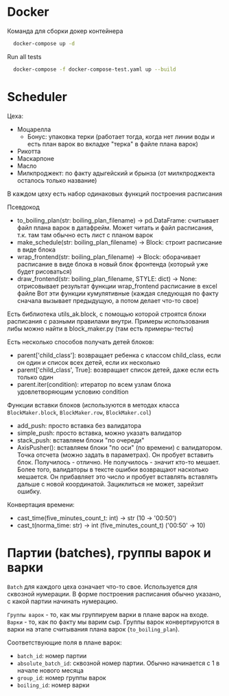 # Docker 

Команда для сборки докер контейнера
```sh
  docker-compose up -d
```

Run all tests
```sh
  docker-compose -f docker-compose-test.yaml up --build
```

# Scheduler 

Цеха: 
- Моцарелла
  - Бонус: упаковка терки (работает тогда, когда нет линии воды и есть план варок во вкладке "терка" в файле плана варок)
- Рикотта
- Маскарпоне 
- Масло
- Милкпроджект: по факту адыгейский и брынза (от милкпроджекта осталось только название)

В каждом цеху есть набор одинаковых функций построения расписания

Псевдокод
- to_boiling_plan(str: boiling_plan_filename) -> pd.DataFrame: считывает файл плана варок в датафрейм. Может читать и файл расписания, т.к. там там обычно есть лист с планом варок 
- make_schedule(str: boiling_plan_filename) -> Block: строит расписание в виде блока
- wrap_frontend(str: boiling_plan_filename) -> Block: оборачивает расписание в виде блока в новый блок фронтенда (который уже будет рисоваться)
- draw_frontend(str: boiling_plan_filename, STYLE: dict) -> None: отрисовывает результат функции wrap_frontend расписание в excel файле
Вот эти функции кумулятивные (каждая следующая по факту сначала вызывает предыдущую, а потом делает что-то свое)

Есть библиотека utils_ak.block, с помощью которой строятся блоки расписания с разными правилами внутри. Примеры использования либы можно найти в block_maker.py (там есть примеры-тесты)

Есть несколько способов получать детей блоков: 
- parent['child_class']: возвращает ребенка с классом child_class, если он один и список всех детей, если их несколько 
- parent['child_class', True]: возвращает список детей, даже если есть только один
- parent.iter(condition): итератор по всем узлам блока удовлетворяющим условию condition

Функции вставки блоков (используются в методах класса `BlockMaker.block`, `BlockMaker.row`, `BlockMaker.col`) 
- add_push: просто вставка без валидатора
- simple_push: просто вставка, можно указать валидатор
- stack_push: вставляем блоки "по очереди" 
- AxisPusher(): вставляем блоки "по оси" (по времени) с валидатором. Точка отсчета (можно задать в параметрах). Он пробует вставить блок. Получилось - отлично. Не получилось - значит кто-то мешает. Более того, валидаторы в тексте ошибки возвращают насколько мешается. Он прибавляет это число и пробует вставлять вставлять дальше с новой координатой. Зациклиться не может, зарейзит ошибку.

Конвертация времени: 
- cast_time(five_minutes_count_t: int) -> str (10 -> '00:50')
- cast_t(norma_time: str) -> int (five_minutes_count_t) ('00:50' -> 10)

# Партии (batches), группы варок и варки 

```Batch``` для каждого цеха означает что-то свое. Используется для сквозной нумерации. В форме построения расписания обычно указано, с какой партии начинать нумерацию. 

`Группы варок` - то, как мы группируем варки в плане варок на входе. 
`Варки` - то, как по факту мы варим сыр. 
Группы варок конвертируются в варки на этапе считывания плана варок (`to_boiling_plan`).

Соответствующие поля в плане варок:
- `batch_id`: номер партии
- `absolute_batch_id`: сквозной номер партии. Обычно начинается с 1 в начале нового месяца
- `group_id`: номер группы варок
- `boiling_id`: номер варки